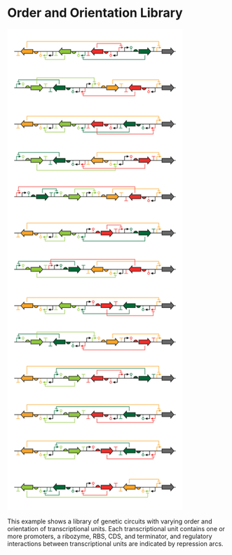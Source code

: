 # Order and Orientation Library

<img src="order_orientation_library.png" width="400px"/>

This example shows a library of genetic circuits with varying order and orientation of transcriptional units.  Each transcriptional unit contains one or more promoters, a ribozyme, RBS, CDS, and terminator, and regulatory interactions between transcriptional units are indicated by repression arcs.